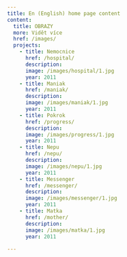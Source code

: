 ```yaml
---
title: En (English) home page content
content:
  title: OBRAZY
  more: Vidět více
  href: /images/
  projects:
    - title: Nemocnice
      href: /hospital/
      description: 
      image: /images/hospital/1.jpg
      year: 2011
    - title: Maniak
      href: /maniak/
      description: 
      image: /images/maniak/1.jpg
      year: 2011
    - title: Pokrok
      href: /progress/
      description: 
      image: /images/progress/1.jpg
      year: 2011
    - title: Nepu
      href: /nepu/
      description: 
      image: /images/nepu/1.jpg
      year: 2011
    - title: Messenger
      href: /messenger/
      description: 
      image: /images/messenger/1.jpg
      year: 2011
    - title: Matka
      href: /mother/
      description: 
      image: /images/matka/1.jpg
      year: 2011
    
---
```

